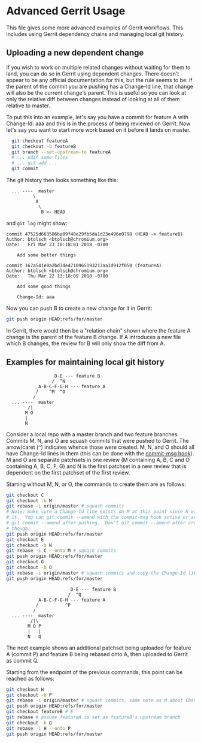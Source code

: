 # Advanced Gerrit Usage

This file gives some more advanced examples of Gerrit workflows.  This includes
using Gerrit dependency chains and managing local git history.

## Uploading a new dependent change

If you wish to work on multiple related changes without waiting for them to
land, you can do so in Gerrit using dependent changes.  There doesn't appear to
be any official documentation for this, but the rule seems to be: if the parent
of the commit you are pushing has a Change-Id line, that change will also be the
current change's parent.  This is useful so you can look at only the relative
diff between changes instead of looking at all of them relative to master.

To put this into an example, let's say you have a commit for feature A with
Change-Id: aaa and this is in the process of being reviewed on Gerrit.  Now
let's say you want to start more work based on it before it lands on master.

``` bash
  git checkout featureA
  git checkout -b featureB
  git branch --set-upstream-to featureA
  # ... edit some files
  # ... git add ...
  git commit
```

The git history then looks something like this:

```
  ... ----  master
          \
           A
            \
             B <- HEAD
```

and `git log` might show:

```
commit 47525d663586ba09f40e29fb5da1d23e496e0798 (HEAD -> featureB)
Author: btolsch <btolsch@chromium.org>
Date:   Fri Mar 23 10:18:01 2018 -0700

    Add some better things

commit 167a541e0a2bd3de4710965193213aa1d912f050 (featureA)
Author: btolsch <btolsch@chromium.org>
Date:   Thu Mar 22 13:18:09 2018 -0700

    Add some good things

    Change-Id: aaa
```

Now you can push B to create a new change for it in Gerrit:

``` bash
git push origin HEAD:refs/for/master
```

In Gerrit, there would then be a "relation chain" shown where the feature A
change is the parent of the feature B change.  If A introduces a new file which
B changes, the review for B will only show the diff from A.

## Examples for maintaining local git history

```
                  D-E --- feature B
                 /  ^N
            A-B-C-F-G-H --- feature A
           /    ^M  ^O
          /
  ... ----  master
        /|
       M O
       |
       N
```

Consider a local repo with a master branch and two feature branches.  Commits M,
N, and O are squash commits that were pushed to Gerrit.  The arrow/caret (`^`)
indicates whence those were created.  M, N, and O should all have Change-Id
lines in them (this can be done with the [commit-msg
hook](https://gerrit-documentation.storage.googleapis.com/Documentation/2.14.7/cmd-hook-commit-msg.html)).
M and O are separate patchsets in one review (M containing A, B, C and O
containing A, B, C, F, G) and N is the first patchset in a new review that is
dependent on the first patchset of the first review.

Starting without M, N, or O, the commands to create them are as follows:

``` bash
git checkout C
git checkout -b M
git rebase -i origin/master # squash commits
# Note: make sure a Change-Id line exists on M at this point since N will need
# it.  You can git commit --amend with the commit-msg hook active or add it via
# git commit --amend after pushing.  Don't git commit --amend after creating N
# though.
git push origin HEAD:refs/for/master
git checkout E
git checkout -b N
git rebase -i C --onto M # squash commits
git push origin HEAD:refs/for/master
git checkout G
git checkout -b O
git rebase -i origin/master # squash commits and copy the Change-Id line from M
git push origin HEAD:refs/for/master
```

```
                        D-E --- feature B
                       /  ^Q
            A-B-C-F-G-H --- feature A
           /          ^P
          /
  ... ----  master
         /|\
        M O P
        |   |
        N   Q
```

The next example shows an additional patchset being uploaded for feature A
(commit P) and feature B being rebased onto A, then uploaded to Gerrit as commit
Q.

Starting from the endpoint of the previous commands, this point can be reached
as follows:

``` bash
git checkout H
git checkout -b P
git rebase -i origin/master # squash commits, same note as M about Change-Id
git push origin HEAD:refs/for/master
git checkout featureB # E
git rebase # assume featureA is set as featureB's upstream branch
git checkout -b Q
git rebase -i H --onto P
git push origin HEAD:refs/for/master
```
